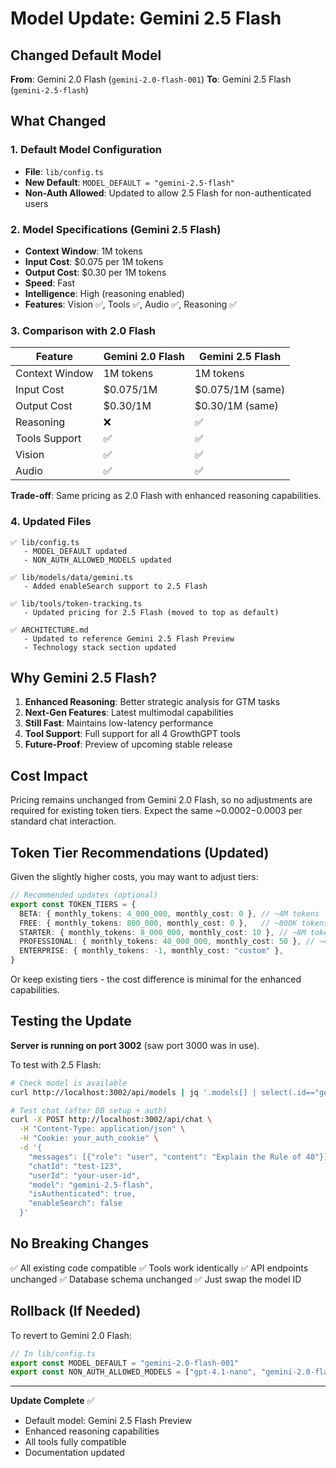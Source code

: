 # Model Update: Gemini 2.5 Flash

## Changed Default Model

**From**: Gemini 2.0 Flash (`gemini-2.0-flash-001`)
**To**: Gemini 2.5 Flash (`gemini-2.5-flash`)

## What Changed

### 1. Default Model Configuration
- **File**: `lib/config.ts`
- **New Default**: `MODEL_DEFAULT = "gemini-2.5-flash"`
- **Non-Auth Allowed**: Updated to allow 2.5 Flash for non-authenticated users

### 2. Model Specifications (Gemini 2.5 Flash)
- **Context Window**: 1M tokens
- **Input Cost**: $0.075 per 1M tokens
- **Output Cost**: $0.30 per 1M tokens
- **Speed**: Fast
- **Intelligence**: High (reasoning enabled)
- **Features**: Vision ✅, Tools ✅, Audio ✅, Reasoning ✅

### 3. Comparison with 2.0 Flash

| Feature | Gemini 2.0 Flash | Gemini 2.5 Flash |
|---------|------------------|------------------|
| Context Window | 1M tokens | 1M tokens |
| Input Cost | $0.075/1M | $0.075/1M (same) |
| Output Cost | $0.30/1M | $0.30/1M (same) |
| Reasoning | ❌ | ✅ |
| Tools Support | ✅ | ✅ |
| Vision | ✅ | ✅ |
| Audio | ✅ | ✅ |

**Trade-off**: Same pricing as 2.0 Flash with enhanced reasoning capabilities.

### 4. Updated Files

```
✅ lib/config.ts
   - MODEL_DEFAULT updated
   - NON_AUTH_ALLOWED_MODELS updated

✅ lib/models/data/gemini.ts
   - Added enableSearch support to 2.5 Flash

✅ lib/tools/token-tracking.ts
   - Updated pricing for 2.5 Flash (moved to top as default)

✅ ARCHITECTURE.md
   - Updated to reference Gemini 2.5 Flash Preview
   - Technology stack section updated
```

## Why Gemini 2.5 Flash?

1. **Enhanced Reasoning**: Better strategic analysis for GTM tasks
2. **Next-Gen Features**: Latest multimodal capabilities
3. **Still Fast**: Maintains low-latency performance
4. **Tool Support**: Full support for all 4 GrowthGPT tools
5. **Future-Proof**: Preview of upcoming stable release

## Cost Impact

Pricing remains unchanged from Gemini 2.0 Flash, so no adjustments are required for existing token tiers. Expect the same ~$0.0002-$0.0003 per standard chat interaction.

## Token Tier Recommendations (Updated)

Given the slightly higher costs, you may want to adjust tiers:

```typescript
// Recommended updates (optional)
export const TOKEN_TIERS = {
  BETA: { monthly_tokens: 4_000_000, monthly_cost: 0 }, // ~4M tokens
  FREE: { monthly_tokens: 800_000, monthly_cost: 0 },   // ~800K tokens
  STARTER: { monthly_tokens: 8_000_000, monthly_cost: 10 }, // ~8M tokens
  PROFESSIONAL: { monthly_tokens: 40_000_000, monthly_cost: 50 }, // ~40M tokens
  ENTERPRISE: { monthly_tokens: -1, monthly_cost: "custom" },
}
```

Or keep existing tiers - the cost difference is minimal for the enhanced capabilities.

## Testing the Update

**Server is running on port 3002** (saw port 3000 was in use).

To test with 2.5 Flash:
```bash
# Check model is available
curl http://localhost:3002/api/models | jq '.models[] | select(.id=="gemini-2.5-flash")'

# Test chat (after DB setup + auth)
curl -X POST http://localhost:3002/api/chat \
  -H "Content-Type: application/json" \
  -H "Cookie: your_auth_cookie" \
  -d '{
    "messages": [{"role": "user", "content": "Explain the Rule of 40"}],
    "chatId": "test-123",
    "userId": "your-user-id",
    "model": "gemini-2.5-flash",
    "isAuthenticated": true,
    "enableSearch": false
  }'
```

## No Breaking Changes

✅ All existing code compatible
✅ Tools work identically
✅ API endpoints unchanged
✅ Database schema unchanged
✅ Just swap the model ID

## Rollback (If Needed)

To revert to Gemini 2.0 Flash:

```typescript
// In lib/config.ts
export const MODEL_DEFAULT = "gemini-2.0-flash-001"
export const NON_AUTH_ALLOWED_MODELS = ["gpt-4.1-nano", "gemini-2.0-flash-001"]
```

---

**Update Complete** ✅
- Default model: Gemini 2.5 Flash Preview
- Enhanced reasoning capabilities
- All tools fully compatible
- Documentation updated


